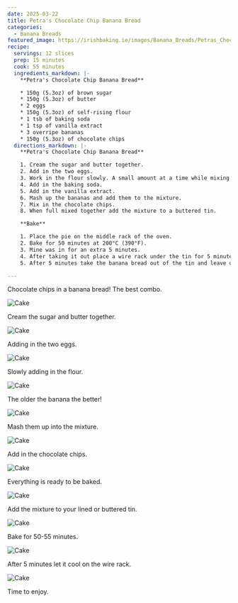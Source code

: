 ```yaml
---
date: 2025-03-22
title: Petra's Chocolate Chip Banana Bread
categories:
  - Banana Breads
featured_image: https://irishbaking.ie/images/Banana_Breads/Petras_Chocolate_Chip_Banana_Bread/Image_10.webp
recipe:
  servings: 12 slices
  prep: 15 minutes
  cook: 55 minutes
  ingredients_markdown: |-
    **Petra's Chocolate Chip Banana Bread**

    * 150g (5.3oz) of brown sugar
    * 150g (5.3oz) of butter
    * 2 eggs
    * 150g (5.3oz) of self-rising flour
    * 1 tsb of baking soda
    * 1 tsp of vanilla extract
    * 3 overripe bananas
    * 150g (5.3oz) of chocolate chips
  directions_markdown: |-
    **Petra's Chocolate Chip Banana Bread**

    1. Cream the sugar and butter together.
    2. Add in the two eggs.
    3. Work in the flour slowly. A small amount at a time while mixing.
    4. Add in the baking soda.
    5. Add in the vanilla extract.
    6. Mash up the bananas and add them to the mixture.
    7. Mix in the chocolate chips.
    8. When full mixed together add the mixture to a buttered tin.

    **Bake**

    1. Place the pie on the middle rack of the oven.
    2. Bake for 50 minutes at 200°C (390°F).
    3. Mine was in for an extra 5 minutes.
    4. After taking it out place a wire rack under the tin for 5 minutes.
    5. After 5 minutes take the banana bread out of the tin and leave on the wire rack to cool.

---
```

Chocolate chips in a banana bread! The best combo.

![Cake](https://irishbaking.ie/images/Banana_Breads/Petras_Chocolate_Chip_Banana_Bread/Image_1.webp)

Cream the sugar and butter together.

![Cake](https://irishbaking.ie/images/Banana_Breads/Petras_Chocolate_Chip_Banana_Bread/Image_2.webp)

Adding in the two eggs.

![Cake](https://irishbaking.ie/images/Banana_Breads/Petras_Chocolate_Chip_Banana_Bread/Image_3.webp)

Slowly adding in the flour.

![Cake](https://irishbaking.ie/images/Banana_Breads/Petras_Chocolate_Chip_Banana_Bread/Image_4.webp)

The older the banana the better!

![Cake](https://irishbaking.ie/images/Banana_Breads/Petras_Chocolate_Chip_Banana_Bread/Image_5.webp)

Mash them up into the mixture.

![Cake](https://irishbaking.ie/images/Banana_Breads/Petras_Chocolate_Chip_Banana_Bread/Image_6.webp)

Add in the chocolate chips.

![Cake](https://irishbaking.ie/images/Banana_Breads/Petras_Chocolate_Chip_Banana_Bread/Image_7.webp)

Everything is ready to be baked.

![Cake](https://irishbaking.ie/images/Banana_Breads/Petras_Chocolate_Chip_Banana_Bread/Image_8.webp)

Add the mixture to your lined or buttered tin.

![Cake](https://irishbaking.ie/images/Banana_Breads/Petras_Chocolate_Chip_Banana_Bread/Image_9.webp)

Bake for 50-55 minutes.

![Cake](https://irishbaking.ie/images/Banana_Breads/Petras_Chocolate_Chip_Banana_Bread/Image_10.webp)

After 5 minutes let it cool on the wire rack.

![Cake](https://irishbaking.ie/images/Banana_Breads/Petras_Chocolate_Chip_Banana_Bread/Image_11.webp)

Time to enjoy.

